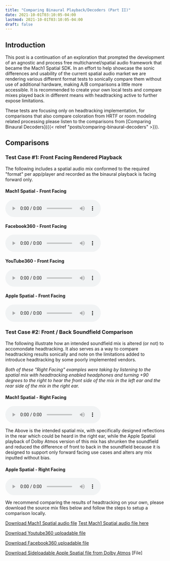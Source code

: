 ```yaml
---
title: "Comparing Binaural Playback/Decoders (Part II)"
date: 2021-10-01T03:10:05-04:00
lastmod: 2021-10-01T03:10:05-04:00
draft: false
---
```


## Introduction 
This post is a continuation of an exploration that prompted the development of an agnostic and process free multichannel/spatial audio framework that became the Mach1 Spatial SDK. In an effort to help showcase the sonic differences and usability of the current spatial audio market we are rendering various different format tests to sonically compare them without use of additional hardware, making A/B comparisons a little more accessible. It is recommended to create your own local tests and compare mixes played back in different means with headtracking active to further expose limitations. 

These tests are focusing only on headtracking implementation, for comparisons that also compare coloration from HRTF or room modeling related processing please listen to the comparisons from [Comparing Binaural Decoders]({{< relref "posts/comparing-binaural-decoders" >}}).

## Comparisons

### Test Case #1: Front Facing Rendered Playback
The following includes a spatial audio mix conformed to the required "format" per app/player and recorded as the binaural playback is facing forward only.

<p>
    <h4>Mach1 Spatial - Front Facing</h4>
      <audio controls="controls">
      <source src="https://mach1-research-public.s3.amazonaws.com/posts/resources/compare-binaural-playback-ii/Mach1Spatial-Forward-Render.wav" type="audio/wav">
      <source src="https://mach1-research-public.s3.amazonaws.com/posts/resources/compare-binaural-playback-ii/Mach1Spatial-Forward-Render.mp3" type="audio/mp3">
      Your browser does not support the audio element.</audio>
    <br>
</p>
<p>
    <h4>Facebook360 - Front Facing</h4>
      <p><i></p></i>
      <audio controls="controls">
      <source src="https://mach1-research-public.s3.amazonaws.com/posts/resources/compare-binaural-playback-ii/FB360-Forward-Render.wav" type="audio/wav">
      <source src="https://mach1-research-public.s3.amazonaws.com/posts/resources/compare-binaural-playback-ii/FB360-Forward-Render.mp3" type="audio/mp3">
      Your browser does not support the audio element.</audio>
    <br>
</p>
<p>
    <h4>YouTube360 - Front Facing</h4>
      <p><i></p></i>
      <audio controls="controls">
      <source src="https://mach1-research-public.s3.amazonaws.com/posts/resources/compare-binaural-playback-ii/YT360-Forward-Render.wav" type="audio/wav">
      <source src="https://mach1-research-public.s3.amazonaws.com/posts/resources/compare-binaural-playback-ii/YT360-Forward-Render.mp3" type="audio/mp3">
      Your browser does not support the audio element.</audio>
    <br>
</p>
<p>
    <h4>Apple Spatial - Front Facing</h4>
      <p><i></p></i>
      <audio controls="controls">
      <source src="https://mach1-research-public.s3.amazonaws.com/posts/resources/compare-binaural-playback-ii/AppleSpatial-Forward-Render.wav" type="audio/wav">
      <source src="https://mach1-research-public.s3.amazonaws.com/posts/resources/compare-binaural-playback-ii/AppleSpatial-Forward-Render.mp3" type="audio/mp3">
      Your browser does not support the audio element.</audio>
    <br>
</p>

### Test Case #2: Front / Back Soundfield Comparison
The following illustrate how an intended soundfield mix is altered (or not) to accomondate headtracking. It also serves as a way to compare headtracking results sonically and note on the limitations added to introduce headtracking by some poorly implemented vendors.

_Both of these "Right Facing" examples were taking by listening to the spatial mix with headtracking enabled headphones and turning +90 degrees to the right to hear the front side of the mix in the left ear and the rear side of the mix in the right ear._

 <p>
    <h4>Mach1 Spatial - Right Facing</h4>
      <audio controls="controls">
      <source src="https://mach1-research-public.s3.amazonaws.com/posts/resources/compare-binaural-playback-ii/Mach1Spatial-RightFacing-Render.wav" type="audio/wav">
      <source src="https://mach1-research-public.s3.amazonaws.com/posts/resources/compare-binaural-playback-ii/Mach1Spatial-RightFacing-Render.mp3" type="audio/mp3">
      Your browser does not support the audio element.</audio>
    <br>
</p>

The Above is the intended spatial mix, with specifically designed reflections in the rear which could be heard in the right ear, while the Apple Spatial playback of Dolby Atmos version of this mix has shrunken the soundfield and reduced the difference of front to back in the soundfield because it is designed to support only forward facing use cases and alters any mix inputted without bias. 

<p>
    <h4>Apple Spatial - Right Facing</h4>
      <p><i></p></i>
      <audio controls="controls">
      <source src="https://mach1-research-public.s3.amazonaws.com/posts/resources/compare-binaural-playback-ii/AppleSpatial-RightFacing-Render.wav" type="audio/wav">
      <source src="https://mach1-research-public.s3.amazonaws.com/posts/resources/compare-binaural-playback-ii/AppleSpatial-RightFacing-Render.mp3" type="audio/mp3">
      Your browser does not support the audio element.</audio>
    <br>
</p>

We recommend comparing the results of headtracking on your own, please download the source mix files below and follow the steps to setup a comparison locally.

<a href="https://mach1-research-public.s3.amazonaws.com/posts/resources/compare-binaural-playback-ii/downloads/M1-Orchestra_Mach1Spatial.wav" download>Download Mach1 Spatial audio file</a>
[Test Mach1 Spatial audio file here](https://demos.mach1.tech/#Music-Orchestra)

<a href="https://mach1-research-public.s3.amazonaws.com/posts/resources/compare-binaural-playback-ii/downloads/M1-Orchestra_YT360.mp4" download>Download Youtube360 uploadable file</a>

<a href="https://mach1-research-public.s3.amazonaws.com/posts/resources/compare-binaural-playback-ii/downloads/M1-Orchestra_FB360_3D.mp4" download>Download Facebook360 uploadable file</a>

<a href="https://mach1-research-public.s3.amazonaws.com/posts/resources/compare-binaural-playback-ii/downloads/M1-Orchestra_Atmos-to-Apple51.mp4" download>Download Sideloadable Apple Spatial file from Dolby Atmos</a>
[File]